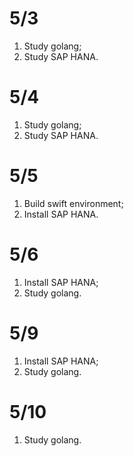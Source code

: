 # 5/3
1. Study golang;
2. Study SAP HANA.

# 5/4
1. Study golang;
2. Study SAP HANA.

# 5/5
1. Build swift environment;
2. Install SAP HANA.

# 5/6
1. Install SAP HANA;
2. Study golang.

# 5/9
1. Install SAP HANA;
2. Study golang.

# 5/10
1. Study golang.
